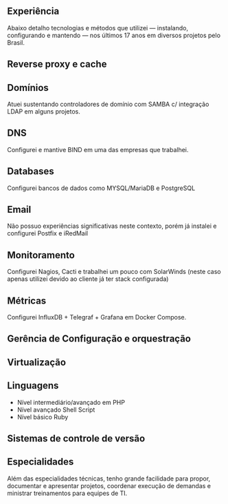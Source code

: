 ## Experiência
Abaixo detalho tecnologias e métodos que utilizei — instalando, configurando e mantendo — nos últimos 17 anos em diversos projetos pelo Brasil.

## Reverse proxy e cache

## Domínios
Atuei sustentando controladores de domínio com SAMBA c/ integração LDAP em alguns projetos.

## DNS
Configurei e mantive BIND em uma das empresas que trabalhei.

## Databases
Configurei bancos de dados como MYSQL/MariaDB e PostgreSQL

## Email
Não possuo experiências significativas neste contexto, porém já instalei e configurei Postfix e iRedMail

## Monitoramento
Configurei Nagios, Cacti e trabalhei um pouco com SolarWinds (neste caso apenas utilizei devido ao cliente já ter stack configurada)

## Métricas
Configurei InfluxDB + Telegraf + Grafana em Docker Compose.

## Gerência de Configuração e orquestração

## Virtualização

## Linguagens
* Nível intermediário/avançado em PHP
* Nível avançado Shell Script
* Nível básico Ruby

## Sistemas de controle de versão

## Especialidades

Além das especialidades técnicas, tenho grande facilidade para propor, documentar e apresentar projetos, coordenar execução de demandas e ministrar treinamentos para equipes de TI.